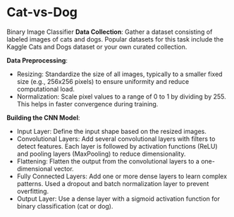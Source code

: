 # Cat-vs-Dog
Binary Image Classifier
**Data Collection**: Gather a dataset consisting of labeled images of cats and dogs. Popular datasets for this task include the Kaggle Cats and Dogs dataset or your own curated collection.

**Data Preprocessing**:
- Resizing: Standardize the size of all images, typically to a smaller fixed size (e.g., 256x256 pixels) to ensure uniformity and reduce computational load.
- Normalization: Scale pixel values to a range of 0 to 1 by dividing by 255. This helps in faster convergence during training.

**Building the CNN Model**:
- Input Layer: Define the input shape based on the resized images.
- Convolutional Layers: Add several convolutional layers with filters to detect features. Each layer is followed by activation functions (ReLU) and pooling layers (MaxPooling) to reduce dimensionality.
- Flattening: Flatten the output from the convolutional layers to a one-dimensional vector.
- Fully Connected Layers: Add one or more dense layers to learn complex patterns. Used a dropout and batch normalization layer to prevent overfitting.
- Output Layer: Use a dense layer with a sigmoid activation function for binary classification (cat or dog).
